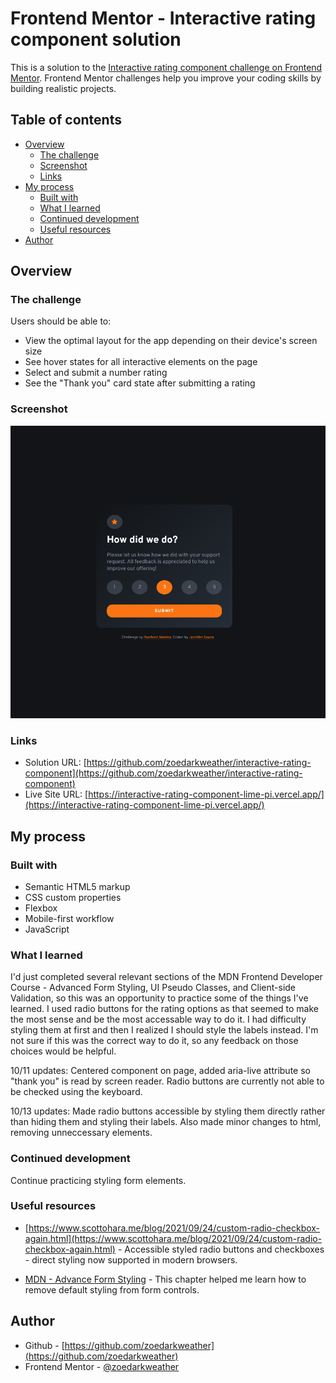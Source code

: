 # Frontend Mentor - Interactive rating component solution

This is a solution to the [Interactive rating component challenge on Frontend Mentor](https://www.frontendmentor.io/challenges/interactive-rating-component-koxpeBUmI). Frontend Mentor challenges help you improve your coding skills by building realistic projects.

## Table of contents

- [Overview](#overview)
  - [The challenge](#the-challenge)
  - [Screenshot](#screenshot)
  - [Links](#links)
- [My process](#my-process)
  - [Built with](#built-with)
  - [What I learned](#what-i-learned)
  - [Continued development](#continued-development)
  - [Useful resources](#useful-resources)
- [Author](#author)

## Overview

### The challenge

Users should be able to:

- View the optimal layout for the app depending on their device's screen size
- See hover states for all interactive elements on the page
- Select and submit a number rating
- See the "Thank you" card state after submitting a rating

### Screenshot

![](./screenshot.png)

### Links

- Solution URL: [https://github.com/zoedarkweather/interactive-rating-component](https://github.com/zoedarkweather/interactive-rating-component)
- Live Site URL: [https://interactive-rating-component-lime-pi.vercel.app/](https://interactive-rating-component-lime-pi.vercel.app/)

## My process

### Built with

- Semantic HTML5 markup
- CSS custom properties
- Flexbox
- Mobile-first workflow
- JavaScript

### What I learned

I'd just completed several relevant sections of the MDN Frontend Developer Course - Advanced Form Styling, UI Pseudo Classes, and Client-side Validation, so this was an opportunity to practice some of the things I've learned. I used radio buttons for the rating options as that seemed to make the most sense and be the most accessable way to do it. I had difficulty styling them at first and then I realized I should style the labels instead. I'm not sure if this was the correct way to do it, so any feedback on those choices would be helpful.  

10/11 updates: Centered component on page, added aria-live attribute so "thank you" is read by screen reader. Radio buttons are currently not able to be checked using the keyboard.  

10/13 updates: Made radio buttons accessible by styling them directly rather than hiding them and styling their labels. Also made minor changes to html, removing unneccessary elements.

### Continued development

Continue practicing styling form elements.

### Useful resources

- [https://www.scottohara.me/blog/2021/09/24/custom-radio-checkbox-again.html](https://www.scottohara.me/blog/2021/09/24/custom-radio-checkbox-again.html) - Accessible styled radio buttons and checkboxes - direct styling now supported in modern browsers.

- [MDN - Advance Form Styling](https://developer.mozilla.org/en-US/docs/Learn/Forms/Advanced_form_styling) - This chapter helped me learn how to remove default styling from form controls.

## Author

- Github - [https://github.com/zoedarkweather](https://github.com/zoedarkweather)
- Frontend Mentor - [@zoedarkweather](https://www.frontendmentor.io/profile/zoedarkweather)